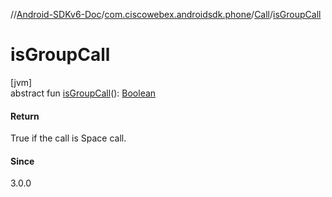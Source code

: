 //[Android-SDKv6-Doc](../../../index.md)/[com.ciscowebex.androidsdk.phone](../index.md)/[Call](index.md)/[isGroupCall](is-group-call.md)

# isGroupCall

[jvm]\
abstract fun [isGroupCall](is-group-call.md)(): [Boolean](https://kotlinlang.org/api/latest/jvm/stdlib/kotlin/-boolean/index.html)

#### Return

True if the call is Space call.

#### Since

3.0.0
